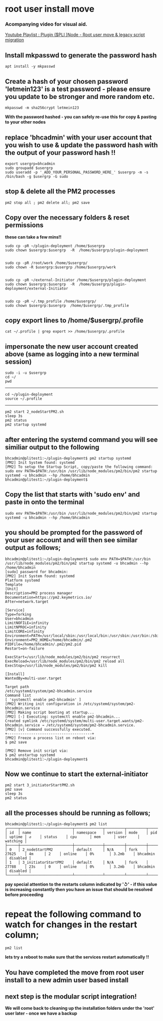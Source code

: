 #  root user install move

### Acompanying video for visual aid.

[Youtube Playlist : Plugin ($PLI )Node - Root user move & legacy script migration](https://www.youtube.com/watch?v=jq9mDfvptGw&list=PL2_76-uvpc8zOFfuAIVaEI2YJr0JGlXPo)


## Install mkpasswd to generate the password hash

    apt install -y mkpasswd

## Create a hash of your chosen password 'letmein123' is a test password - please ensure you update to be stronger and more random etc.

    mkpasswd -m sha256crypt letmein123

**With the password hashed - you can safely re-use this for copy & pasting to your other nodes**


## replace 'bhcadmin' with your user account that you wish to use & update the password hash with the output of your password hash !!

    export usergrp=bhcadmin
    sudo groupadd $usergrp
    sudo useradd -p '_ADD_YOUR_PERSONAL_PASSWORD_HERE_' $usergrp -m -s /bin/bash -g $usergrp -G sudo



## stop & delete all the PM2 processes

    pm2 stop all ; pm2 delete all; pm2 save 



## Copy over the necessary folders & reset permissions

**these can take a few mins!!**


    sudo cp -pR ~/plugin-deployment /home/$usergrp
    sudo chown $usergrp:$usergrp  -R  /home/$usergrp/plugin-deployment


    sudo cp -pR /root/work /home/$usergrp/
    sudo chown -R $usergrp:$usergrp /home/$usergrp/work


    sudo cp -pR ~/external-Initiator /home/$usergrp/plugin-deployment
    sudo chown $usergrp:$usergrp  -R  /home/$usergrp/plugin-deployment/external-Initiator


    sudo cp -pR ~/.tmp_profile /home/$usergrp/
    sudo chown $usergrp:$usergrp  /home/$usergrp/.tmp_profile


## copy export lines to /home/$usergrp/.profile

    cat ~/.profile | grep export >> /home/$usergrp/.profile



## impersonate the new user account created above (same as logging into a new terminal session)

    sudo -i -u $usergrp
    cd ~/
    pwd

---

    cd ~/plugin-deployment
    source ~/.profile

---

    pm2 start 2_nodeStartPM2.sh
    sleep 3s
    pm2 status
    pm2 startup systemd

## after entering the systemd command you will see similiar output to the following

```
bhcadmin@plitest1:~/plugin-deployment$ pm2 startup systemd
[PM2] Init System found: systemd
[PM2] To setup the Startup Script, copy/paste the following command:
sudo env PATH=$PATH:/usr/bin /usr/lib/node_modules/pm2/bin/pm2 startup systemd -u bhcadmin --hp /home/bhcadmin
bhcadmin@plitest1:~/plugin-deployment$
```


## Copy the list that starts with 'sudo env' and paste in onto the terminal

```
sudo env PATH=$PATH:/usr/bin /usr/lib/node_modules/pm2/bin/pm2 startup systemd -u bhcadmin --hp /home/bhcadmin
```

## you should be prompted for the password of your user account and will then see similar output as follows;

```
bhcadmin@plitest1:~/plugin-deployment$ sudo env PATH=$PATH:/usr/bin /usr/lib/node_modules/pm2/bin/pm2 startup systemd -u bhcadmin --hp /home/bhcadmin
[sudo] password for bhcadmin:
[PM2] Init System found: systemd
Platform systemd
Template
[Unit]
Description=PM2 process manager
Documentation=https://pm2.keymetrics.io/
After=network.target

[Service]
Type=forking
User=bhcadmin
LimitNOFILE=infinity
LimitNPROC=infinity
LimitCORE=infinity
Environment=PATH=/usr/local/sbin:/usr/local/bin:/usr/sbin:/usr/bin:/sbin:/bin:/snap/bin:/usr/local/go/bin:/home/bhcadmin/work/bin:/usr/local/go/bin:/home/bhcadmin/work/bin:/usr/bin:/bin:/usr/local/sbin:/usr/local/bin:/usr/sbin:/usr/bin
Environment=PM2_HOME=/home/bhcadmin/.pm2
PIDFile=/home/bhcadmin/.pm2/pm2.pid
Restart=on-failure

ExecStart=/usr/lib/node_modules/pm2/bin/pm2 resurrect
ExecReload=/usr/lib/node_modules/pm2/bin/pm2 reload all
ExecStop=/usr/lib/node_modules/pm2/bin/pm2 kill

[Install]
WantedBy=multi-user.target

Target path
/etc/systemd/system/pm2-bhcadmin.service
Command list
[ 'systemctl enable pm2-bhcadmin' ]
[PM2] Writing init configuration in /etc/systemd/system/pm2-bhcadmin.service
[PM2] Making script booting at startup...
[PM2] [-] Executing: systemctl enable pm2-bhcadmin...
Created symlink /etc/systemd/system/multi-user.target.wants/pm2-bhcadmin.service → /etc/systemd/system/pm2-bhcadmin.service.
[PM2] [v] Command successfully executed.
+---------------------------------------+
[PM2] Freeze a process list on reboot via:
$ pm2 save

[PM2] Remove init script via:
$ pm2 unstartup systemd
bhcadmin@plitest1:~/plugin-deployment$
```


## Now we continue to start the external-initiator

```
pm2 start 3_initiatorStartPM2.sh
pm2 save
sleep 3s
pm2 status
```


## all the processes should be running as follows;

```
bhcadmin@plitest1:~/plugin-deployment$ pm2 list
┌─────┬────────────────────────┬─────────────┬─────────┬─────────┬──────────┬────────┬──────┬───────────┬──────────┬──────────┬──────────┬──────────┐
│ id  │ name                   │ namespace   │ version │ mode    │ pid      │ uptime │ ↺    │ status    │ cpu      │ mem      │ user     │ watching │
├─────┼────────────────────────┼─────────────┼─────────┼─────────┼──────────┼────────┼──────┼───────────┼──────────┼──────────┼──────────┼──────────┤
│ 0   │ 2_nodeStartPM2         │ default     │ N/A     │ fork    │ 27625    │ 4m     │ 2    │ online    │ 0%       │ 3.2mb    │ bhcadmin │ disabled │
│ 1   │ 3_initiatorStartPM2    │ default     │ N/A     │ fork    │ 27788    │ 23s    │ 0    │ online    │ 0%       │ 3.2mb    │ bhcadmin │ disabled │
└─────┴────────────────────────┴─────────────┴─────────┴─────────┴──────────┴────────┴──────┴───────────┴──────────┴──────────┴──────────┴──────────┘

```

**pay special attention to the restarts column indicated by '↺' - if this value is increasing constantly then you have an issue that should be resolved before proceeding**


# repeat the following command to watch for changes in the restart column;
```
pm2 list
```


**lets try a reboot to make sure that the services restart automatically !!**

## You have completed the move from root user install to a new admin user based install
## next step is the modular script integration!


**We will come back to cleaning up the installation folders under the 'root' user later - once we have a backup**